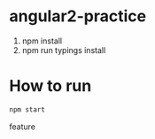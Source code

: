 # angular2-practice
1. npm install
2. npm run typings install

# How to run
```bash
npm start
```

feature
